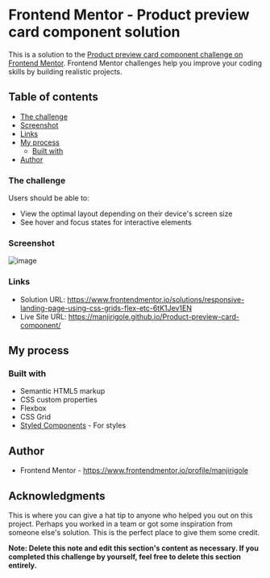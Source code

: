 # Frontend Mentor - Product preview card component solution

This is a solution to the [Product preview card component challenge on Frontend Mentor](https://www.frontendmentor.io/challenges/product-preview-card-component-GO7UmttRfa). Frontend Mentor challenges help you improve your coding skills by building realistic projects. 

## Table of contents

  - [The challenge](#the-challenge)
  - [Screenshot](#screenshot)
  - [Links](#links)
- [My process](#my-process)
  - [Built with](#built-with)
- [Author](#author)


### The challenge

Users should be able to:

- View the optimal layout depending on their device's screen size
- See hover and focus states for interactive elements

### Screenshot
![image](https://github.com/manjirigole/Product-preview-card-component/assets/119617326/759c911c-92ff-48da-8f79-707b7a4d1c08)

### Links

- Solution URL: https://www.frontendmentor.io/solutions/responsive-landing-page-using-css-grids-flex-etc-6tK1Jev1EN
- Live Site URL: https://manjirigole.github.io/Product-preview-card-component/

## My process

### Built with

- Semantic HTML5 markup
- CSS custom properties
- Flexbox
- CSS Grid
- [Styled Components](https://styled-components.com/) - For styles

## Author

- Frontend Mentor - https://www.frontendmentor.io/profile/manjirigole

## Acknowledgments

This is where you can give a hat tip to anyone who helped you out on this project. Perhaps you worked in a team or got some inspiration from someone else's solution. This is the perfect place to give them some credit.

**Note: Delete this note and edit this section's content as necessary. If you completed this challenge by yourself, feel free to delete this section entirely.**
